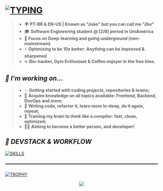 # [![TYPING](https://readme-typing-svg.demolab.com?font=Verdana&weight=900&size=26&pause=1000&vCenter=true&width=500&lines=%F0%9F%91%8B+WHAT'S-UP!+I'm+Jho.;%F0%9F%8C%8D+Might+you+follow%3F)](https://git.io/typing-svg)

> - 🌍 **PT-BR &  EN-US | Known as "João" but you can call me "Jho"**
> - 🎓 **Software Engineering student @ [2/8] period in UniAmérica**
> - 🎯 **Focus on Deep-learning and going underground (non-mainstream)**
> - ⚡ **Optimizing to be 10x better: Anything can be improved & sharpened**
> - ☕ **Bio-hacker, Gym Enthusiast & Coffee enjoyer in the free time.**

## **_🧬 I'm working on..._**
> - ✨ **Getting started with coding projects, repositories & teams;**
> - 🧪 **Acquire knowledge on all topics available: Frontend, Backend, DevOps and more;**
> - 📝 **Writing code, refactor it, learn more in-deep, do it again, repeat;**
> - 🧠 **Training my brain to think like a compiler: fast, clean, optimized;**
> - 🏃‍♀️ **Aiming to become a better person, and developer!**

## **_🧪 DEVSTACK & WORKFLOW_**
[![SKILLS](https://skillicons.dev/icons?i=rust,git,js,python,npm,discord,ts,vscode,react,nodejs,notion,obsidian,vite&theme=dark)](https://skillicons.dev/)

<hr style="border: 0px; height: 4px; border-radius: 10px; background-color: #777; margin: 24px 0;" />

[![TROPHY](https://github-profile-trophy.vercel.app/?username=lowkeyjho&theme=discord&no-bg=true&no-frame=true)](https://github.com/ryo-ma/github-profile-trophy)

<p align="center">
    <img src="https://komarev.com/ghpvc/?username=lowkeyjho&style=for-the-badge&color=lightgray">
</p>
